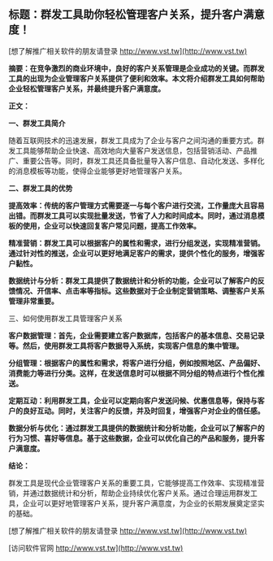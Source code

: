 ## **标题：群发工具助你轻松管理客户关系，提升客户满意度！**

[想了解推广相关软件的朋友请登录 http://www.vst.tw](http://www.vst.tw)

**摘要：在竞争激烈的商业环境中，良好的客户关系管理是企业成功的关键。而群发工具的出现为企业管理客户关系提供了便利和效率。本文将介绍群发工具如何帮助企业轻松管理客户关系，并最终提升客户满意度。**

**正文：**

**一、群发工具简介**

随着互联网技术的迅速发展，群发工具成为了企业与客户之间沟通的重要方式。群发工具能够帮助企业快速、高效地向大量客户发送信息，包括营销活动、产品推广、重要公告等。同时，群发工具还具备批量导入客户信息、自动化发送、多样化的消息模板等功能，使得企业能够更好地管理客户关系。

**二、群发工具的优势**

**提高效率：传统的客户管理方式需要逐一与每个客户进行交流，工作量庞大且容易出错。而群发工具可以实现批量发送，节省了人力和时间成本。同时，通过消息模板的使用，企业可以快速回复客户常见问题，提高工作效率。**

**精准营销：群发工具可以根据客户的属性和需求，进行分组发送，实现精准营销。通过针对性的推送，企业可以更好地满足客户的需求，提供个性化的服务，增强客户黏性。**

**数据统计与分析：群发工具提供了数据统计和分析的功能，企业可以了解客户的反馈情况、开信率、点击率等指标。这些数据对于企业制定营销策略、调整客户关系管理非常重要。**

三、如何使用群发工具管理客户关系

**客户数据管理：首先，企业需要建立客户数据库，包括客户的基本信息、交易记录等。然后，使用群发工具将客户数据导入系统，实现客户信息的集中管理。**

**分组管理：根据客户的属性和需求，将客户进行分组，例如按照地区、产品偏好、消费能力等进行分类。这样，在发送信息时可以根据不同分组的特点进行个性化推送。**

**定期互动：利用群发工具，企业可以定期向客户发送问候、优惠信息等，保持与客户的良好互动。同时，关注客户的反馈，并及时回复，增强客户对企业的信任感。**

**数据分析与优化：通过群发工具提供的数据统计和分析功能，企业可以了解客户的行为习惯、喜好等信息。基于这些数据，企业可以优化自己的产品和服务，提升客户满意度。**

**结论：**

群发工具是现代企业管理客户关系的重要工具，它能够提高工作效率、实现精准营销，并通过数据统计和分析，帮助企业持续优化客户关系。通过合理运用群发工具，企业可以更好地管理客户关系，提升客户满意度，为企业的长期发展奠定坚实的基础。

[想了解推广相关软件的朋友请登录 http://www.vst.tw](http://www.vst.tw)


[访问软件官网 http://www.vst.tw](http://www.vst.tw)
